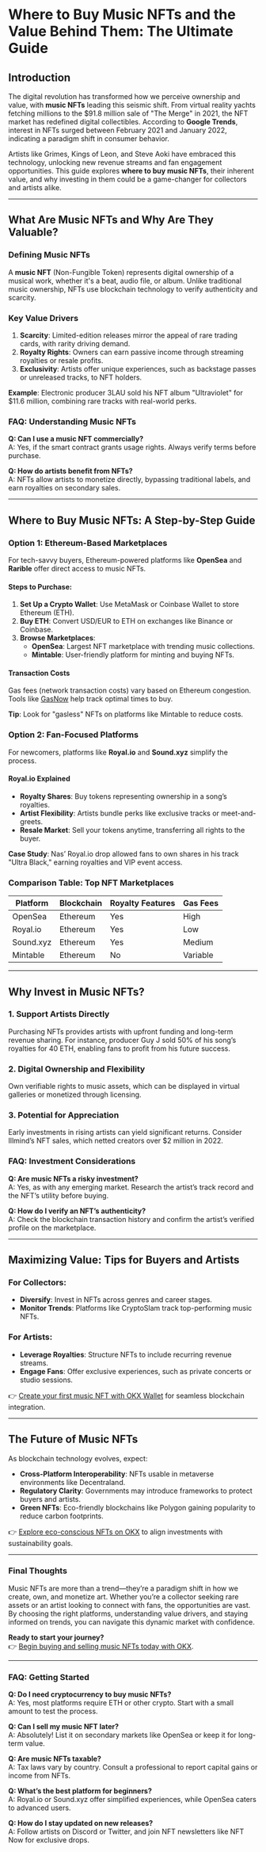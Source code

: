 # Where to Buy Music NFTs and the Value Behind Them: The Ultimate Guide

## Introduction

The digital revolution has transformed how we perceive ownership and value, with **music NFTs** leading this seismic shift. From virtual reality yachts fetching millions to the $91.8 million sale of "The Merge" in 2021, the NFT market has redefined digital collectibles. According to **Google Trends**, interest in NFTs surged between February 2021 and January 2022, indicating a paradigm shift in consumer behavior.  

Artists like Grimes, Kings of Leon, and Steve Aoki have embraced this technology, unlocking new revenue streams and fan engagement opportunities. This guide explores **where to buy music NFTs**, their inherent value, and why investing in them could be a game-changer for collectors and artists alike.  

---

## What Are Music NFTs and Why Are They Valuable?

### Defining Music NFTs  
A **music NFT** (Non-Fungible Token) represents digital ownership of a musical work, whether it's a beat, audio file, or album. Unlike traditional music ownership, NFTs use blockchain technology to verify authenticity and scarcity.  

### Key Value Drivers  
1. **Scarcity**: Limited-edition releases mirror the appeal of rare trading cards, with rarity driving demand.  
2. **Royalty Rights**: Owners can earn passive income through streaming royalties or resale profits.  
3. **Exclusivity**: Artists offer unique experiences, such as backstage passes or unreleased tracks, to NFT holders.  

**Example**: Electronic producer 3LAU sold his NFT album "Ultraviolet" for $11.6 million, combining rare tracks with real-world perks.  

### FAQ: Understanding Music NFTs  
**Q: Can I use a music NFT commercially?**  
A: Yes, if the smart contract grants usage rights. Always verify terms before purchase.  

**Q: How do artists benefit from NFTs?**  
A: NFTs allow artists to monetize directly, bypassing traditional labels, and earn royalties on secondary sales.  

---

## Where to Buy Music NFTs: A Step-by-Step Guide

### Option 1: Ethereum-Based Marketplaces  
For tech-savvy buyers, Ethereum-powered platforms like **OpenSea** and **Rarible** offer direct access to music NFTs.  

#### Steps to Purchase:  
1. **Set Up a Crypto Wallet**: Use MetaMask or Coinbase Wallet to store Ethereum (ETH).  
2. **Buy ETH**: Convert USD/EUR to ETH on exchanges like Binance or Coinbase.  
3. **Browse Marketplaces**:  
   - **OpenSea**: Largest NFT marketplace with trending music collections.  
   - **Mintable**: User-friendly platform for minting and buying NFTs.  

#### Transaction Costs  
Gas fees (network transaction costs) vary based on Ethereum congestion. Tools like [GasNow](https://bit.ly/okx-bonus) help track optimal times to buy.  

**Tip**: Look for "gasless" NFTs on platforms like Mintable to reduce costs.  

### Option 2: Fan-Focused Platforms  
For newcomers, platforms like **Royal.io** and **Sound.xyz** simplify the process.  

#### Royal.io Explained  
- **Royalty Shares**: Buy tokens representing ownership in a song’s royalties.  
- **Artist Flexibility**: Artists bundle perks like exclusive tracks or meet-and-greets.  
- **Resale Market**: Sell your tokens anytime, transferring all rights to the buyer.  

**Case Study**: Nas’ Royal.io drop allowed fans to own shares in his track "Ultra Black," earning royalties and VIP event access.  

### Comparison Table: Top NFT Marketplaces  

| Platform       | Blockchain     | Royalty Features | Gas Fees |  
|----------------|----------------|------------------|----------|  
| OpenSea        | Ethereum       | Yes              | High     |  
| Royal.io       | Ethereum       | Yes              | Low      |  
| Sound.xyz      | Ethereum       | Yes              | Medium   |  
| Mintable       | Ethereum       | No               | Variable |  

---

## Why Invest in Music NFTs?

### 1. **Support Artists Directly**  
Purchasing NFTs provides artists with upfront funding and long-term revenue sharing. For instance, producer Guy J sold 50% of his song’s royalties for 40 ETH, enabling fans to profit from his future success.  

### 2. **Digital Ownership and Flexibility**  
Own verifiable rights to music assets, which can be displayed in virtual galleries or monetized through licensing.  

### 3. **Potential for Appreciation**  
Early investments in rising artists can yield significant returns. Consider Illmind’s NFT sales, which netted creators over $2 million in 2022.  

### FAQ: Investment Considerations  
**Q: Are music NFTs a risky investment?**  
A: Yes, as with any emerging market. Research the artist’s track record and the NFT’s utility before buying.  

**Q: How do I verify an NFT’s authenticity?**  
A: Check the blockchain transaction history and confirm the artist’s verified profile on the marketplace.  

---

## Maximizing Value: Tips for Buyers and Artists  

### For Collectors:  
- **Diversify**: Invest in NFTs across genres and career stages.  
- **Monitor Trends**: Platforms like CryptoSlam track top-performing music NFTs.  

### For Artists:  
- **Leverage Royalties**: Structure NFTs to include recurring revenue streams.  
- **Engage Fans**: Offer exclusive experiences, such as private concerts or studio sessions.  

👉 [Create your first music NFT with OKX Wallet](https://bit.ly/okx-bonus) for seamless blockchain integration.  

---

## The Future of Music NFTs  

As blockchain technology evolves, expect:  
- **Cross-Platform Interoperability**: NFTs usable in metaverse environments like Decentraland.  
- **Regulatory Clarity**: Governments may introduce frameworks to protect buyers and artists.  
- **Green NFTs**: Eco-friendly blockchains like Polygon gaining popularity to reduce carbon footprints.  

👉 [Explore eco-conscious NFTs on OKX](https://bit.ly/okx-bonus) to align investments with sustainability goals.  

---

### Final Thoughts  

Music NFTs are more than a trend—they’re a paradigm shift in how we create, own, and monetize art. Whether you’re a collector seeking rare assets or an artist looking to connect with fans, the opportunities are vast. By choosing the right platforms, understanding value drivers, and staying informed on trends, you can navigate this dynamic market with confidence.  

**Ready to start your journey?**  
👉 [Begin buying and selling music NFTs today with OKX](https://bit.ly/okx-bonus).  

--- 

### FAQ: Getting Started  

**Q: Do I need cryptocurrency to buy music NFTs?**  
A: Yes, most platforms require ETH or other crypto. Start with a small amount to test the process.  

**Q: Can I sell my music NFT later?**  
A: Absolutely! List it on secondary markets like OpenSea or keep it for long-term value.  

**Q: Are music NFTs taxable?**  
A: Tax laws vary by country. Consult a professional to report capital gains or income from NFTs.  

**Q: What’s the best platform for beginners?**  
A: Royal.io or Sound.xyz offer simplified experiences, while OpenSea caters to advanced users.  

**Q: How do I stay updated on new releases?**  
A: Follow artists on Discord or Twitter, and join NFT newsletters like NFT Now for exclusive drops.